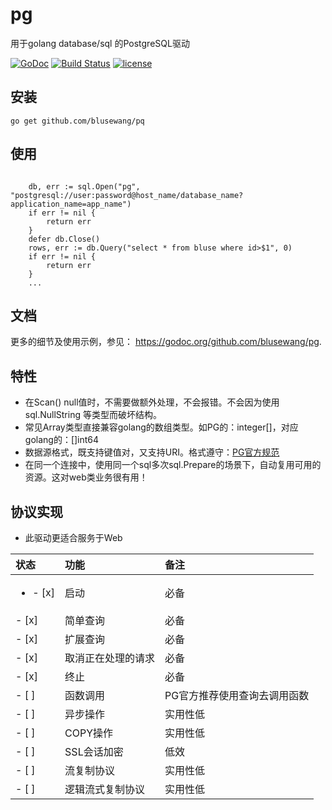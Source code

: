 # pg
用于golang database/sql 的PostgreSQL驱动

[![GoDoc](https://godoc.org/github.com/blusewang/pg?status.svg)](https://godoc.org/github.com/blusewang/pg)
[![Build Status](https://travis-ci.org/blusewang/pg.svg?branch=master)](https://travis-ci.org/blusewang/pg)
[![license](http://img.shields.io/badge/license-MIT-red.svg?style=flat)](https://github.com/blusewang/pq/blob/master/LICENSE)

## 安装

	go get github.com/blusewang/pq

## 使用
```golang

	db, err := sql.Open("pg", "postgresql://user:password@host_name/database_name?application_name=app_name")
	if err != nil {
		return err
	}
	defer db.Close()
	rows, err := db.Query("select * from bluse where id>$1", 0)
	if err != nil {
		return err
	}
	...

```

## 文档

更多的细节及使用示例，参见： <https://godoc.org/github.com/blusewang/pg>.


## 特性

* 在Scan() null值时，不需要做额外处理，不会报错。不会因为使用 sql.NullString 等类型而破坏结构。
* 常见Array类型直接兼容golang的数组类型。如PG的：integer[]，对应golang的：[]int64
* 数据源格式，既支持键值对，又支持URI。格式遵守：[PG官方规范](https://www.postgresql.org/docs/10/libpq-connect.html#LIBPQ-CONNSTRING)
* 在同一个连接中，使用同一个sql多次sql.Prepare的场景下，自动复用可用的资源。这对web类业务很有用！

## 协议实现
- 此驱动更适合服务于Web

| 状态   | 功能 | 备注 |
| :---- | :---- | :---- |
| <ul><li>- [x] </li></ul>  | 启动 | 必备 |
| - [x]  | 简单查询 | 必备 |
| - [x]  | 扩展查询 | 必备 |
| - [x]  | 取消正在处理的请求 | 必备 |
| - [x]  | 终止 | 必备 |
| - [ ]  | 函数调用 | PG官方推荐使用查询去调用函数 |
| - [ ]  | 异步操作 | 实用性低 |
| - [ ]  | COPY操作 | 实用性低 |
| - [ ]  | SSL会话加密 | 低效 |
| - [ ]  | 流复制协议 | 实用性低 |
| - [ ]  | 逻辑流式复制协议 | 实用性低 |
